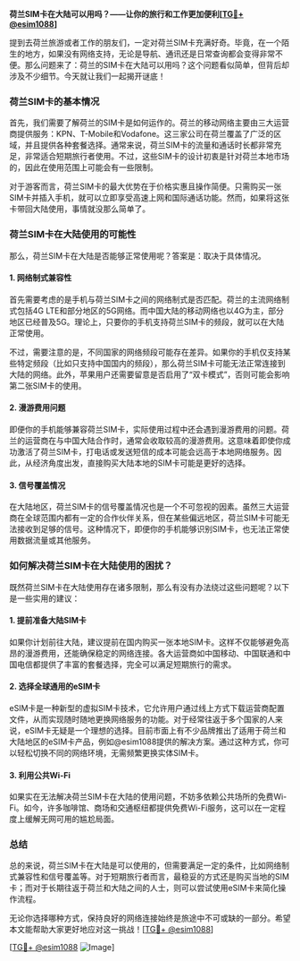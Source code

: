 **荷兰SIM卡在大陆可以用吗？——让你的旅行和工作更加便利[[TG💪+ @esim1088](https://t.me/s/esim1088)]**

提到去荷兰旅游或者工作的朋友们，一定对荷兰SIM卡充满好奇。毕竟，在一个陌生的地方，如果没有网络支持，无论是导航、通讯还是日常查询都会变得非常不便。那么问题来了：荷兰的SIM卡在大陆可以用吗？这个问题看似简单，但背后却涉及不少细节。今天就让我们一起揭开谜底！

### 荷兰SIM卡的基本情况

首先，我们需要了解荷兰的SIM卡是如何运作的。荷兰的移动网络主要由三大运营商提供服务：KPN、T-Mobile和Vodafone。这三家公司在荷兰覆盖了广泛的区域，并且提供各种套餐选择。通常来说，荷兰SIM卡的流量和通话时长都非常充足，非常适合短期旅行者使用。不过，这些SIM卡的设计初衷是针对荷兰本地市场的，因此在使用范围上可能会有一些限制。

对于游客而言，荷兰SIM卡的最大优势在于价格实惠且操作简便。只需购买一张SIM卡并插入手机，就可以立即享受高速上网和国际通话功能。然而，如果将这张卡带回大陆使用，事情就没那么简单了。

### 荷兰SIM卡在大陆使用的可能性

那么，荷兰SIM卡在大陆是否能够正常使用呢？答案是：取决于具体情况。

#### 1. **网络制式兼容性**
   首先需要考虑的是手机与荷兰SIM卡之间的网络制式是否匹配。荷兰的主流网络制式包括4G LTE和部分地区的5G网络。而中国大陆的移动网络也以4G为主，部分地区已经普及5G。理论上，只要你的手机支持荷兰SIM卡的频段，就可以在大陆正常使用。

   不过，需要注意的是，不同国家的网络频段可能存在差异。如果你的手机仅支持某些特定频段（比如只支持中国国内的频段），那么荷兰SIM卡可能无法正常连接到大陆的网络。此外，苹果用户还需要留意是否启用了“双卡模式”，否则可能会影响第二张SIM卡的使用。

#### 2. **漫游费用问题**
   即便你的手机能够兼容荷兰SIM卡，实际使用过程中还会遇到漫游费用的问题。荷兰的运营商在与中国大陆合作时，通常会收取较高的漫游费用。这意味着即使你成功激活了荷兰SIM卡，打电话或发送短信的成本可能会远高于本地网络服务。因此，从经济角度出发，直接购买大陆本地的SIM卡可能是更好的选择。

#### 3. **信号覆盖情况**
   在大陆地区，荷兰SIM卡的信号覆盖情况也是一个不可忽视的因素。虽然三大运营商在全球范围内都有一定的合作伙伴关系，但在某些偏远地区，荷兰SIM卡可能无法接收到足够的信号。这种情况下，即便你的手机能够识别SIM卡，也无法正常使用数据流量或其他服务。

### 如何解决荷兰SIM卡在大陆使用的困扰？

既然荷兰SIM卡在大陆使用存在诸多限制，那么有没有办法绕过这些问题呢？以下是一些实用的建议：

#### 1. **提前准备大陆SIM卡**
   如果你计划前往大陆，建议提前在国内购买一张本地SIM卡。这样不仅能够避免高昂的漫游费用，还能确保稳定的网络连接。各大运营商如中国移动、中国联通和中国电信都提供了丰富的套餐选择，完全可以满足短期旅行的需求。

#### 2. **选择全球通用的eSIM卡**
   eSIM卡是一种新型的虚拟SIM卡技术，它允许用户通过线上方式下载运营商配置文件，从而实现随时随地更换网络服务的功能。对于经常往返于多个国家的人来说，eSIM卡无疑是一个理想的选择。目前市面上有不少品牌推出了适用于荷兰和大陆地区的eSIM卡产品，例如@esim1088提供的解决方案。通过这种方式，你可以轻松切换不同的网络环境，无需频繁更换实体SIM卡。

#### 3. **利用公共Wi-Fi**
   如果实在无法解决荷兰SIM卡在大陆的使用问题，不妨多依赖公共场所的免费Wi-Fi。如今，许多咖啡馆、商场和交通枢纽都提供免费Wi-Fi服务，这可以在一定程度上缓解无网可用的尴尬局面。

### 总结

总的来说，荷兰SIM卡在大陆是可以使用的，但需要满足一定的条件，比如网络制式兼容性和信号覆盖等。对于短期旅行者而言，最稳妥的方式还是购买当地的SIM卡；而对于长期往返于荷兰和大陆之间的人士，则可以尝试使用eSIM卡来简化操作流程。

无论你选择哪种方式，保持良好的网络连接始终是旅途中不可或缺的一部分。希望本文能帮助大家更好地应对这一挑战！[[TG💪+ @esim1088](https://t.me/s/esim1088)]

[[TG💪+ @esim1088](https://t.me/s/esim1088) ![Image](https://i.postimg.cc/4NQfJmqS/Snipaste-2025-05-13-00-14-12.png)]